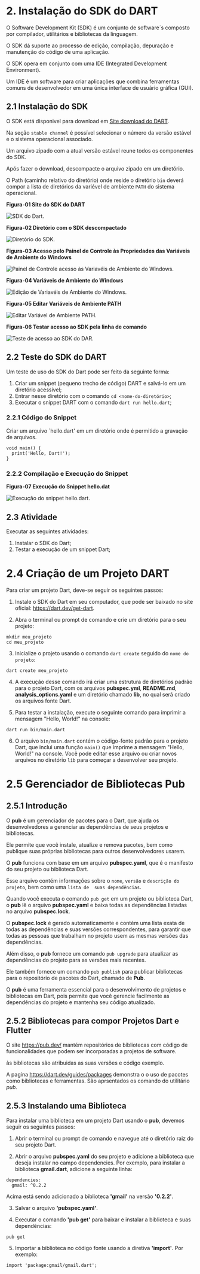 # 2. Instalação do SDK do DART #

>
O Software Development Kit (SDK) é um conjunto de software´s composto por compilador, utilitários e bibliotecas da linguagem.
>
>
O SDK dá suporte ao processo de edição, compilação, depuração e manutenção do código de uma aplicação.
>
>
O SDK opera em conjunto com uma IDE (Integrated Development Environment). 
>
Um IDE é um software para criar aplicações que combina ferramentas comuns de 
desenvolvedor em uma única interface de usuário gráfica (GUI).
>

## 2.1 Instalação do SDK ##

>
O SDK está disponivel para download em [Site download do DART](https://dart.dev/get-dart/archive/).
>
>
Na seção `stable channel` é possível selecionar o número da versão estável e o sistema operacional 
associado.
>
Um arquivo zipado com a atual versão estável reune todos os componentes do SDK.
>
>
Após fazer o download, descompacte o arquivo zipado em um diretório. 
>
>
O Path (caminho relativo do diretório) onde reside o diretório `bin` deverá compor a lista 
de diretórios da variével de ambiente `PATH` do sistema operacional.
>
>
**Figura-01 Site do SDK do DART**
>
![SDK do Dart.](/98-figuras/02-instalacao/stable.png "SDK do Dart.")
>
**Figura-02 Diretório com o SDK descompactado**
>
>
![Diretório do SDK.](/98-figuras/02-instalacao/diretorio-sdk.png "Diretório do SDK do Dart.")
>
>
**Figura-03 Acesso pelo Painel de Controle às Propriedades das Variáveis de Ambiente do Windows**
>
>
![Painel de Controle acesso às Variavéis de Ambiente do Windows.](/98-figuras/02-instalacao/propriedades.png "Propriedades das Variáveis de Ambiente do Windows.")
>

>
**Figura-04 Variáveis de Ambiente do Windows**
>
>
![Edição de Variavéis de Ambiente do Windows.](/98-figuras/02-instalacao/variaveis-ambiente.png "Edição de Variáveis de Ambiente.")
>

>
**Figura-05 Editar Variáveis de Ambiente PATH**
>
>
![Editar Variável de Ambiente PATH.](/98-figuras/02-instalacao/editar-variavel-ambiente.png "Edição de Variável de Ambiente PATH.")
>

>
**Figura-06 Testar acesso ao SDK pela linha de comando**
>
>
![Teste de acesso ao SDK do DAR.](/98-figuras/02-instalacao/teste-acesso-sdk.png "Teste de Acesso ao SDK.")
>

## 2.2 Teste do SDK do DART ##
>
Um teste de uso do SDK do Dart pode ser feito da seguinte forma:
>
>>
1. Criar um snippet (pequeno trecho de código) DART e salvá-lo em um 
diretório acessível;
1. Entrar nesse diretório com o comando `cd <nome-do-diretório>`; 
1. Executar o snippet DART com o comando `dart run hello.dart`;
>>

### 2.2.1 Código do Snippet ###
>
Criar um arquivo `hello.dart' em um diretório onde é permitido a gravação de arquivos.

```
void main() {
  print('Hello, Dart!');
}

```
### 2.2.2 Compilação e Execução do Snippet ###

>
**Figura-07 Execução do Snippet hello.dat**
>
>
![Execução do snippet hello.dart.](/98-figuras/02-instalacao/cmd-execucao.png "Execução do Snippet.")
>

## 2.3 Atividade ##

>
Executar as seguintes atividades:

>>
1. Instalar o SDK do Dart;
1. Testar a execução de um snippet Dart;
>>

>

# 2.4 Criação de um Projeto DART #
>
Para criar um projeto Dart, deve-se seguir os seguintes passos:
>>
1. Instale o SDK do Dart em seu computador, que pode ser baixado no site oficial: https://dart.dev/get-dart.

1. Abra o terminal ou prompt de comando e crie um diretório para o seu projeto:

```
mkdir meu_projeto
cd meu_projeto
```


3. Inicialize o projeto usando o comando `dart create` seguido do `nome do projeto`:

```
dart create meu_projeto
```

4. A execução desse comando irá criar uma estrutura de diretórios padrão para o projeto Dart, 
com os arquivos **pubspec.yml**, **README.md**, **analysis_options.yaml** e um diretório chamado **lib**, 
no qual será criado os arquivos fonte Dart. 

5. Para testar a instalação, execute o seguinte comando para imprimir a mensagem "Hello, World!" na console:
```
dart run bin/main.dart

```
6. O arquivo `bin/main.dart` contém o código-fonte padrão para o projeto Dart, que inclui uma função `main()` 
que imprime a mensagem "Hello, World!" na console. Você pode editar esse arquivo  ou criar novos arquivos 
no diretório `lib` para começar a desenvolver seu projeto.
>>
>

# 2.5 Gerenciador de Bibliotecas Pub #

## 2.5.1 Introdução ##
>
O **pub** é um gerenciador de pacotes para o Dart, que ajuda os desenvolvedores a gerenciar 
as dependências de seus projetos e bibliotecas. 
>
>
Ele permite que você instale, atualize e remova pacotes, bem como publique suas próprias 
bibliotecas para outros desenvolvedores usarem.
>
>
O **pub** funciona com base em um arquivo **pubspec.yaml**, que é o manifesto do seu projeto ou biblioteca Dart. 
>
Esse arquivo contém informações sobre o `nome`, `versão` e `descrição do projeto`, bem como uma `lista de 
suas dependências`.
>
>
Quando você executa o comando `pub get` em um projeto ou biblioteca Dart, o **pub** lê o arquivo **pubspec.yaml**
e baixa todas as dependências listadas no arquivo **pubspec.lock**. 
>
>
O **pubspec.lock** é gerado automaticamente e contém uma lista exata de todas as dependências e suas versões 
correspondentes, para garantir que todas as pessoas que trabalham no projeto usem as mesmas versões das 
dependências.
>
>
Além disso, o **pub** fornece um comando `pub upgrade` para atualizar as dependências do projeto para as 
versões mais recentes. 
>
Ele também fornece um comando `pub publish` para publicar bibliotecas para o repositório de pacotes do Dart, 
chamado de **Pub**.
>
>
O **pub** é uma ferramenta essencial para o desenvolvimento de projetos e bibliotecas em Dart, pois 
permite que você gerencie facilmente as dependências do projeto e mantenha seu código atualizado.
>

## 2.5.2 Bibliotecas para compor Projetos Dart e Flutter ##

>
O site https://pub.dev/ mantém repositórios de bibliotecas com código
de funcionalidades que podem ser incorporadas a projetos
de software.

às bibliotecas são atribuidas as suas versões e código exemplo.

A pagina https://dart.dev/guides/packages demonstra o o uso de pacotes
como bibliotecas e ferramentas. São aprsentados os comando do 
utilitário *pub*.





>

## 2.5.3 Instalando uma Biblioteca ##

>
Para instalar uma biblioteca em um projeto Dart usando o **pub**, devemos seguir os seguintes passos:
>>
1. Abrir o terminal ou prompt de comando e navegue até o diretório raiz do seu projeto Dart.

1. Abrir o arquivo **pubspec.yaml** do seu projeto e adicione a biblioteca que deseja instalar no 
campo dependencies. Por exemplo, para instalar a biblioteca **gmail.dart**, adicione a seguinte linha:
```
dependencies:
  gmail: ^0.2.2
```
Acima está sendo adicionado a biblioteca **'gmail'** na versão **'0.2.2'**.

3. Salvar o arquivo **'pubspec.yaml'**.

4. Executar o comando **'pub get'** para baixar e instalar a biblioteca e suas dependências:
```
pub get
```
5. Importar a biblioteca no código fonte usando a diretiva **'import'**. Por exemplo:
``` 
import 'package:gmail/gmail.dart';
```
>>
>


